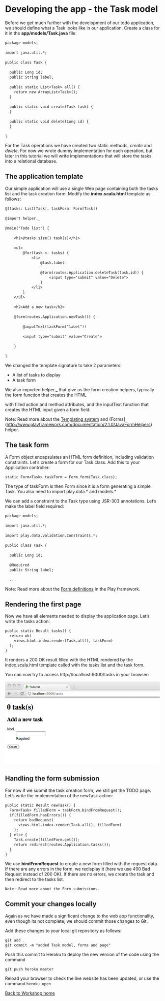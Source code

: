 <link href="index.css" rel="stylesheet" type="text/css">

# Developing the app - the Task model

  Before we get much further with the development of our todo application, we should define what a Task looks like in our application. Create a class for it in the **app/models/Task.java** file:

    package models;

    import java.util.*;

    public class Task {

      public Long id;
      public String label;

      public static List<Task> all() {
        return new ArrayList<Task>();
      }

      public static void create(Task task) {
      }

      public static void delete(Long id) {
      }

    }


  For the Task operations we have created two static methods, *create* and *delete*. For now we wrote dummy implementation for each operation, but later in this tutorial we will write implementations that will store the tasks into a relational database.
  
  
## The application template

  Our simple application will use a single Web page containing both the tasks list and the task creation form. Modify the **index.scala.html** template as follows:
  

    @(tasks: List[Task], taskForm: Form[Task])

    @import helper._

    @main("Todo list") {

        <h1>@tasks.size() task(s)</h1>

        <ul>
            @for(task <- tasks) {
                <li>
                    @task.label

                    @form(routes.Application.deleteTask(task.id)) {
                        <input type="submit" value="Delete">
                    }
                </li>
            }
        </ul>

        <h2>Add a new task</h2>

        @form(routes.Application.newTask()) {

            @inputText(taskForm("label")) 

            <input type="submit" value="Create">

        }

    }


  We changed the template signature to take 2 parameters:

  * A list of tasks to display
  * A task form

  We also imported helper._ that give us the form creation helpers, typically the form function that creates the HTML <form> with filled action and method attributes, and the inputText function that creates the HTML input given a form field.

  Note: Read more about the [Templating system](http://www.playframework.com/documentation/2.1.0/JavaTemplates) and {Forms](http://www.playframework.com/documentation/2.1.0/JavaFormHelpers) helper.

## The task form

  A Form object encapsulates an HTML form definition, including validation constraints. Let’s create a form for our Task class. Add this to your Application controller:

    static Form<Task> taskForm = Form.form(Task.class);

  The type of taskForm is then Form<Task> since it is a form generating a simple Task.
You also need to import play.data.* and models.* 

  We can add a constraint to the Task type using JSR-303 annotations. Let’s make the label field required:

    package models;

    import java.util.*;

    import play.data.validation.Constraints.*;

    public class Task {

      public Long id;

      @Required
      public String label;

      ...

Note: Read more about the [Form definitions](http://www.playframework.com/documentation/2.1.0/JavaForms) in the Play framework.

## Rendering the first page

  Now we have all elements needed to display the application page. Let’s write the tasks action:

    public static Result tasks() {
      return ok(
        views.html.index.render(Task.all(), taskForm)
      );
    }

  It renders a 200 OK result filled with the HTML rendered by the index.scala.html template called with the tasks list and the task form.

  You can now try to access http://localhost:9000/tasks in your browser:

<a href="images/07x01-play-app-task-form.png"><img src="images/07x01-play-app-task-form.png"></a>


## Handling the form submission

  For now if we submit the task creation form, we still get the TODO page. Let’s write the implementation of the newTask action:

    public static Result newTask() {
      Form<Task> filledForm = taskForm.bindFromRequest();
      if(filledForm.hasErrors()) {
        return badRequest(
          views.html.index.render(Task.all(), filledForm)
        );
      } else {
        Task.create(filledForm.get());
        return redirect(routes.Application.tasks());  
      }
    }

  We use **bindFromRequest** to create a new form filled with the request data. If there are any errors in the form, we redisplay it (here we use 400 Bad Request instead of 200 OK). If there are no errors, we create the task and then redirect to the tasks list.

    Note: Read more about the Form submissions.



## Commit your changes locally

  Again as we have made a significant change to the web app functionality, even though its not complete, we should commit those changes to Git.
  
  Add these changes to your local git repository as follows:
  
    git add .
    git commit -m "added Task model, forms and page"

  Push this commit to Heroku to deploy the new version of the code using the command
  
    git push heroku master

  Reload your browser to check the live website has been updated, or use the command `heroku open` 


[Back to Workshop home](index.html)
